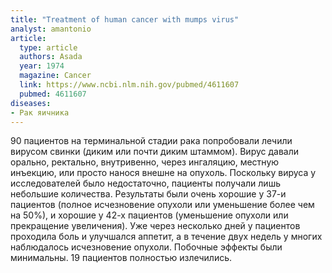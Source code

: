```yaml
---
title: "Treatment of human cancer with mumps virus"
analyst: amantonio
article:
  type: article
  authors: Asada
  year: 1974
  magazine: Cancer
  link: https://www.ncbi.nlm.nih.gov/pubmed/4611607
  pubmed: 4611607
diseases:
- Рак яичника
---
```


90 пациентов на терминальной стадии рака попробовали лечили вирусом свинки (диким или почти диким штаммом). Вирус давали орально, ректально, внутривенно, через ингаляцию, местную инъекцию, или просто нанося внешне на опухоль. Поскольку вируса у исследователей было недостаточно, пациенты получали лишь небольшие количества.
Результаты были очень хорошие у 37-и пациентов (полное исчезновение опухоли или уменьшение более чем на 50%), и хорошие у 42-х пациентов (уменьшение опухоли или прекращение увеличения). Уже через несколько дней у пациентов проходила боль и улучшался аппетит, а в течение двух недель у многих наблюдалось исчезновение опухоли. Побочные эффекты были минимальны. 19 пациентов полностью излечились.
